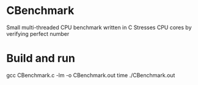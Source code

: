 # CBenchmark
Small multi-threaded CPU benchmark written in C
Stresses CPU cores by verifying perfect number

# Build and run
gcc CBenchmark.c -lm -o CBenchmark.out
time ./CBenchmark.out
